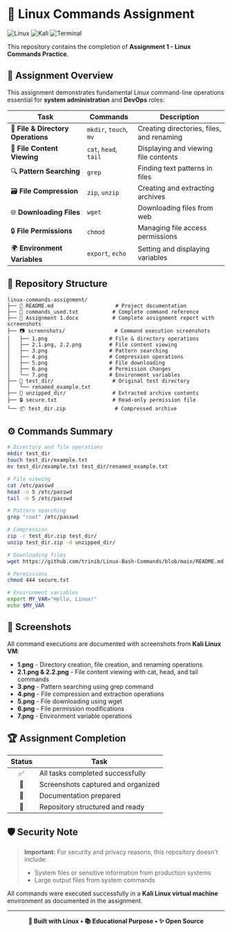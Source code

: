 # 🐧 Linux Commands Assignment

![Linux](https://img.shields.io/badge/Linux-FCC624?style=for-the-badge&logo=linux&logoColor=black)
![Kali](https://img.shields.io/badge/Kali-268BEE?style=for-the-badge&logo=kalilinux&logoColor=white)
![Terminal](https://img.shields.io/badge/Terminal-4D4D4D?style=for-the-badge&logo=gnometerminal&logoColor=white)

This repository contains the completion of **Assignment 1 - Linux Commands Practice**.

## 🎯 Assignment Overview

This assignment demonstrates fundamental Linux command-line operations essential for **system administration** and **DevOps** roles:

| Task | Commands | Description |
|------|----------|-------------|
| 📁 **File & Directory Operations** | `mkdir`, `touch`, `mv` | Creating directories, files, and renaming |
| 👀 **File Content Viewing** | `cat`, `head`, `tail` | Displaying and viewing file contents |
| 🔍 **Pattern Searching** | `grep` | Finding text patterns in files |
| 🗃️ **File Compression** | `zip`, `unzip` | Creating and extracting archives |
| 🌐 **Downloading Files** | `wget` | Downloading files from web |
| 🔒 **File Permissions** | `chmod` | Managing file access permissions |
| 🌍 **Environment Variables** | `export`, `echo` | Setting and displaying variables |

## 📂 Repository Structure

```
linux-commands-assignment/
├── 📝 README.md                    # Project documentation
├── 📜 commands_used.txt           # Complete command reference
├── 📄 Assignment 1.docx           # Complete assignment report with screenshots
├── 📷 screenshots/                # Command execution screenshots
│   ├── 1.png                    # File & directory operations
│   ├── 2.1.png, 2.2.png         # File content viewing
│   ├── 3.png                    # Pattern searching
│   ├── 4.png                    # Compression operations
│   ├── 5.png                    # File downloading
│   ├── 6.png                    # Permission changes
│   └── 7.png                    # Environment variables
├── 📁 test_dir/                   # Original test directory
│   └── renamed_example.txt
├── 📁 unzipped_dir/               # Extracted archive contents
├── 🔒 secure.txt                  # Read-only permission file
└── 📦 test_dir.zip                # Compressed archive
```

## ⚙️ Commands Summary

```bash
# Directory and file operations
mkdir test_dir
touch test_dir/example.txt
mv test_dir/example.txt test_dir/renamed_example.txt

# File viewing
cat /etc/passwd
head -n 5 /etc/passwd
tail -n 5 /etc/passwd

# Pattern searching
grep "root" /etc/passwd

# Compression
zip -r test_dir.zip test_dir/
unzip test_dir.zip -d unzipped_dir/

# Downloading files
wget https://github.com/trinib/Linux-Bash-Commands/blob/main/README.md

# Permissions
chmod 444 secure.txt

# Environment variables
export MY_VAR="Hello, Linux!"
echo $MY_VAR
```

## 📸 Screenshots

All command executions are documented with screenshots from **Kali Linux VM**:

- **1.png** - Directory creation, file creation, and renaming operations
- **2.1.png & 2.2.png** - File content viewing with cat, head, and tail commands
- **3.png** - Pattern searching using grep command
- **4.png** - File compression and extraction operations
- **5.png** - File downloading using wget
- **6.png** - File permission modifications
- **7.png** - Environment variable operations

## 🏆 Assignment Completion

<div align="center">

| Status | Task |
|:------:|------|
| ✅ | All tasks completed successfully |
| 📸 | Screenshots captured and organized |
| 📝 | Documentation prepared |
| 📁 | Repository structured and ready |

</div>  

## 🛡️ Security Note

> **Important:** For security and privacy reasons, this repository doesn't include:
> - System files or sensitive information from production systems
> - Large output files from system commands

All commands were executed successfully in a **Kali Linux virtual machine** environment as documented in the assignment.

---

<div align="center">

**🐧 Built with Linux • 📚 Educational Purpose • ✨ Open Source**

</div>